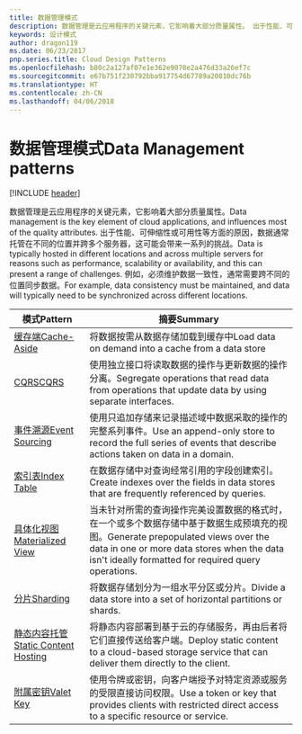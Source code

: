 ```yaml
---
title: 数据管理模式
description: 数据管理是云应用程序的关键元素，它影响着大部分质量属性。 出于性能、可伸缩性或可用性等方面的原因，数据通常托管在不同的位置并跨多个服务器，这可能会带来一系列的挑战。 例如，必须维护数据一致性，通常需要跨不同的位置同步数据。
keywords: 设计模式
author: dragon119
ms.date: 06/23/2017
pnp.series.title: Cloud Design Patterns
ms.openlocfilehash: b80c2a127af07e1e362e9078e2a476d33a26ef7c
ms.sourcegitcommit: e67b751f230792bba917754d67789a20810dc76b
ms.translationtype: HT
ms.contentlocale: zh-CN
ms.lasthandoff: 04/06/2018
---
```

# <a name="data-management-patterns"></a><span data-ttu-id="7ad6c-106">数据管理模式</span><span class="sxs-lookup"><span data-stu-id="7ad6c-106">Data Management patterns</span></span>

[!INCLUDE [header](../../_includes/header.md)]

<span data-ttu-id="7ad6c-107">数据管理是云应用程序的关键元素，它影响着大部分质量属性。</span><span class="sxs-lookup"><span data-stu-id="7ad6c-107">Data management is the key element of cloud applications, and influences most of the quality attributes.</span></span> <span data-ttu-id="7ad6c-108">出于性能、可伸缩性或可用性等方面的原因，数据通常托管在不同的位置并跨多个服务器，这可能会带来一系列的挑战。</span><span class="sxs-lookup"><span data-stu-id="7ad6c-108">Data is typically hosted in different locations and across multiple servers for reasons such as performance, scalability or availability, and this can present a range of challenges.</span></span> <span data-ttu-id="7ad6c-109">例如，必须维护数据一致性，通常需要跨不同的位置同步数据。</span><span class="sxs-lookup"><span data-stu-id="7ad6c-109">For example, data consistency must be maintained, and data will typically need to be synchronized across different locations.</span></span>


|                        <span data-ttu-id="7ad6c-110">模式</span><span class="sxs-lookup"><span data-stu-id="7ad6c-110">Pattern</span></span>                         |                                                                  <span data-ttu-id="7ad6c-111">摘要</span><span class="sxs-lookup"><span data-stu-id="7ad6c-111">Summary</span></span>                                                                  |
|--------------------------------------------------------|-------------------------------------------------------------------------------------------------------------------------------------------|
|            [<span data-ttu-id="7ad6c-112">缓存端</span><span class="sxs-lookup"><span data-stu-id="7ad6c-112">Cache-Aside</span></span>](../cache-aside.md)            |                                            <span data-ttu-id="7ad6c-113">将数据按需从数据存储加载到缓存中</span><span class="sxs-lookup"><span data-stu-id="7ad6c-113">Load data on demand into a cache from a data store</span></span>                                             |
|                   [<span data-ttu-id="7ad6c-114">CQRS</span><span class="sxs-lookup"><span data-stu-id="7ad6c-114">CQRS</span></span>](../cqrs.md)                   |                    <span data-ttu-id="7ad6c-115">使用独立接口将读取数据的操作与更新数据的操作分离。</span><span class="sxs-lookup"><span data-stu-id="7ad6c-115">Segregate operations that read data from operations that update data by using separate interfaces.</span></span>                     |
|         [<span data-ttu-id="7ad6c-116">事件溯源</span><span class="sxs-lookup"><span data-stu-id="7ad6c-116">Event Sourcing</span></span>](../event-sourcing.md)         |               <span data-ttu-id="7ad6c-117">使用只追加存储来记录描述域中数据采取的操作的完整系列事件。</span><span class="sxs-lookup"><span data-stu-id="7ad6c-117">Use an append-only store to record the full series of events that describe actions taken on data in a domain.</span></span>               |
|            [<span data-ttu-id="7ad6c-118">索引表</span><span class="sxs-lookup"><span data-stu-id="7ad6c-118">Index Table</span></span>](../index-table.md)            |                         <span data-ttu-id="7ad6c-119">在数据存储中对查询经常引用的字段创建索引。</span><span class="sxs-lookup"><span data-stu-id="7ad6c-119">Create indexes over the fields in data stores that are frequently referenced by queries.</span></span>                          |
|      [<span data-ttu-id="7ad6c-120">具体化视图</span><span class="sxs-lookup"><span data-stu-id="7ad6c-120">Materialized View</span></span>](../materialized-view.md)      | <span data-ttu-id="7ad6c-121">当未针对所需的查询操作完美设置数据的格式时，在一个或多个数据存储中基于数据生成预填充的视图。</span><span class="sxs-lookup"><span data-stu-id="7ad6c-121">Generate prepopulated views over the data in one or more data stores when the data isn't ideally formatted for required query operations.</span></span> |
|               [<span data-ttu-id="7ad6c-122">分片</span><span class="sxs-lookup"><span data-stu-id="7ad6c-122">Sharding</span></span>](../sharding.md)               |                                    <span data-ttu-id="7ad6c-123">将数据存储划分为一组水平分区或分片。</span><span class="sxs-lookup"><span data-stu-id="7ad6c-123">Divide a data store into a set of horizontal partitions or shards.</span></span>                                     |
| [<span data-ttu-id="7ad6c-124">静态内容托管</span><span class="sxs-lookup"><span data-stu-id="7ad6c-124">Static Content Hosting</span></span>](../static-content-hosting.md) |                   <span data-ttu-id="7ad6c-125">将静态内容部署到基于云的存储服务，再由后者将它们直接传送给客户端。</span><span class="sxs-lookup"><span data-stu-id="7ad6c-125">Deploy static content to a cloud-based storage service that can deliver them directly to the client.</span></span>                    |
|              [<span data-ttu-id="7ad6c-126">附属密钥</span><span class="sxs-lookup"><span data-stu-id="7ad6c-126">Valet Key</span></span>](../valet-key.md)              |                 <span data-ttu-id="7ad6c-127">使用令牌或密钥，向客户端授予对特定资源或服务的受限直接访问权限。</span><span class="sxs-lookup"><span data-stu-id="7ad6c-127">Use a token or key that provides clients with restricted direct access to a specific resource or service.</span></span>                 |

